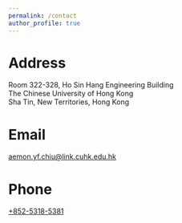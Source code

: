 ```yaml
---
permalink: /contact
author_profile: true
---
```


Address
======
Room 322-328, Ho Sin Hang Engineering Building<br>
The Chinese University of Hong Kong<br>
Sha Tin, New Territories, Hong Kong

Email
======
[aemon.yf.chiu@link.cuhk.edu.hk](mailto:aemon.yf.chiu@link.cuhk.edu.hk)

Phone
======
[+852-5318-5381](tel:1234567890)
